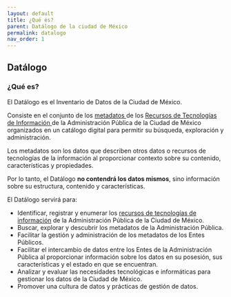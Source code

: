 ```yaml
---
layout: default
title: ¿Qué es?
parent: Datálogo de la ciudad de México
permalink: datalogo
nav_order: 1
---
```

## Datálogo

### ¿Qué es?


El Datálogo es el Inventario de Datos de la Ciudad de México.

Consiste en el conjunto de los <a href="https://gobcdmx.github.io/politicadedatos/cultura/glosario#meta">metadatos </a> de los <a href="https://gobcdmx.github.io/politicadedatos/cultura/glosario#rti">Recursos de Tecnologías de Información </a>  de la Administración Pública de la Ciudad de México organizados en un catálogo digital para permitir su búsqueda, exploración y administración.

Los metadatos son los datos que describen otros datos o recursos de tecnologías de la información al proporcionar contexto sobre su contenido, características y propiedades.

Por lo tanto, el Datálogo <strong>no contendrá los datos mismos</strong>, sino información sobre su estructura, contenido y características.

El Datálogo servirá para:

- Identificar, registrar y enumerar los <a href="https://gobcdmx.github.io/politicadedatos/cultura/glosario#rti">recursos de tecnologías de información</a> de la Administración Pública de la Ciudad de México.
- Buscar, explorar y descubrir los metadatos de la Administración Pública.
- Facilitar la gestión y administración de los metadatos de los Entes Públicos.
- Facilitar el intercambio de datos entre los Entes de la Administración Pública al proporcionar información sobre los datos en su posesión, sus características y el estado en que se encuentran.
- Analizar y evaluar las necesidades tecnológicas e informáticas para gestionar los datos de la Ciudad de México.
- Promover una cultura de datos y prácticas de gestión de datos.
